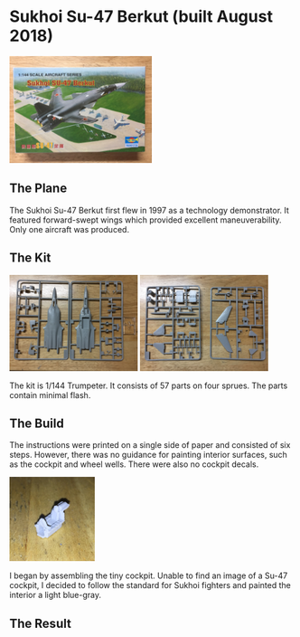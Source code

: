 # Sukhoi Su-47 Berkut (built August 2018)
<img src="IMG_1363[1].JPG" alt="Su-47" width="50%" height="50%" class="center">

## The Plane
The Sukhoi Su-47 Berkut first flew in 1997 as a technology demonstrator. It featured forward-swept wings which provided excellent maneuverability. Only one aircraft was produced. 

## The Kit
<img src="su47sprues02.JPG" alt="sprues" width="45%" height="45%" class="center"> <img src="su47sprues01.JPG" alt="sprues" width="45%" height="45%" class="center">

The kit is 1/144 Trumpeter. It consists of 57 parts on four sprues. The parts contain minimal flash.

## The Build
The instructions were printed on a single side of paper and consisted of six steps. However, there was no guidance for painting interior surfaces, such as the cockpit and wheel wells. There were also no cockpit decals. 

<img src="su47cockpit01.jpg" alt="cockpit" width="30%" height="30%" class="center">

I began by assembling the tiny cockpit. Unable to find an image of a Su-47 cockpit, I decided to follow the standard for Sukhoi fighters and painted the interior a light blue-gray.

## The Result


